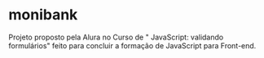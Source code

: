 # monibank
Projeto proposto pela Alura no Curso de " JavaScript: validando formulários" feito para concluir a formação de JavaScript para Front-end.
